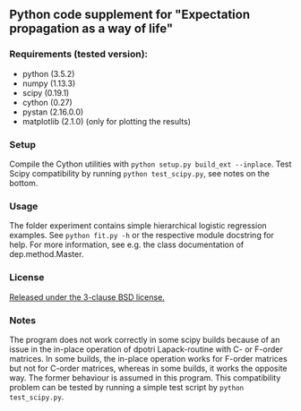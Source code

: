 
Python code supplement for "Expectation propagation as a way of life"
---------------------------------------------------------------------

### Requirements (tested version):
- python (3.5.2)
- numpy (1.13.3)
- scipy (0.19.1)
- cython (0.27)
- pystan (2.16.0.0)
- matplotlib (2.1.0) (only for plotting the results)

### Setup
Compile the Cython utilities with `python setup.py build_ext --inplace`.
Test Scipy compatibility by running `python test_scipy.py`, see notes on the
bottom.

### Usage
The folder experiment contains simple hierarchical logistic regression examples.
See `python fit.py -h` or the respective module docstring for help. For more
information, see e.g. the class documentation of dep.method.Master.

### License
[Released under the 3-clause BSD license.](http://opensource.org/licenses/BSD-3-Clause)

### Notes
The program does not work correctly in some scipy builds because of an
issue in the in-place operation of dpotri Lapack-routine with C- or F-order
matrices. In some builds, the in-place operation works for F-order matrices but
not for C-order matrices, whereas in some builds, it works the opposite way.
The former behaviour is assumed in this program. This compatibility problem can
be tested by running a simple test script by `python test_scipy.py`.
